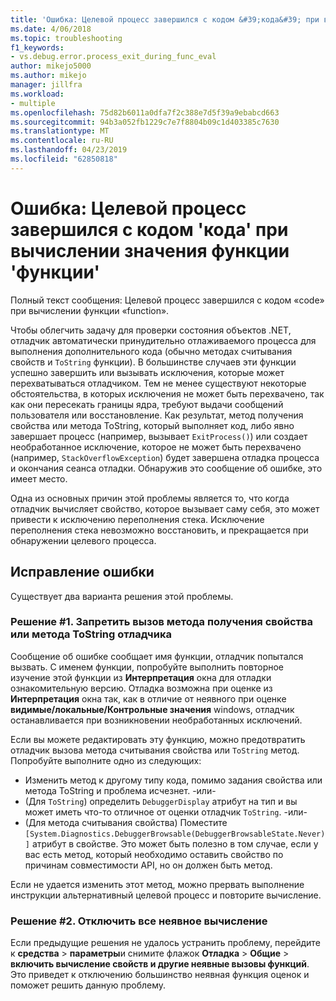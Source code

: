 ```yaml
---
title: 'Ошибка: Целевой процесс завершился с кодом &#39;кода&#39; при вычислении значения функции &#39;функция&#39; | Документация Майкрософт'
ms.date: 4/06/2018
ms.topic: troubleshooting
f1_keywords:
- vs.debug.error.process_exit_during_func_eval
author: mikejo5000
ms.author: mikejo
manager: jillfra
ms.workload:
- multiple
ms.openlocfilehash: 75d82b6011a0dfa7f2c388e7d5f39a9ebabcd663
ms.sourcegitcommit: 94b3a052fb1229c7e7f8804b09c1d403385c7630
ms.translationtype: MT
ms.contentlocale: ru-RU
ms.lasthandoff: 04/23/2019
ms.locfileid: "62850818"
---
```

# <a name="error-the-target-process-exited-with-code-39code39-while-evaluating-the-function-39function39"></a>Ошибка: Целевой процесс завершился с кодом &#39;кода&#39; при вычислении значения функции &#39;функции&#39;

Полный текст сообщения: Целевой процесс завершился с кодом «code» при вычислении функции «function».

Чтобы облегчить задачу для проверки состояния объектов .NET, отладчик автоматически принудительно отлаживаемого процесса для выполнения дополнительного кода (обычно методах считывания свойств и `ToString` функции). В большинстве случаев эти функции успешно завершить или вызывать исключения, которые может перехватываться отладчиком. Тем не менее существуют некоторые обстоятельства, в которых исключения не может быть перехвачено, так как они пересекать границы ядра, требуют выдачи сообщений пользователя или восстановление. Как результат, метод получения свойства или метода ToString, который выполняет код, либо явно завершает процесс (например, вызывает `ExitProcess()`) или создает необработанное исключение, которое не может быть перехвачено (например, `StackOverflowException`) будет завершена отладка процесса и окончания сеанса отладки. Обнаружив это сообщение об ошибке, это имеет место.

Одна из основных причин этой проблемы является то, что когда отладчик вычисляет свойство, которое вызывает саму себя, это может привести к исключению переполнения стека. Исключение переполнения стека невозможно восстановить, и прекращается при обнаружении целевого процесса.

## <a name="to-correct-this-error"></a>Исправление ошибки

Существует два варианта решения этой проблемы.

### <a name="solution-1-prevent-the-debugger-from-calling-the-getter-property-or-tostring-method"></a>Решение #1. Запретить вызов метода получения свойства или метода ToString отладчика 

Сообщение об ошибке сообщает имя функции, отладчик попытался вызвать. С именем функции, попробуйте выполнить повторное изучение этой функции из **Интерпретация** окна для отладки ознакомительную версию. Отладка возможна при оценке из **Интерпретация** окна так, как в отличие от неявного при оценке **видимые/локальные/Контрольные значения** windows, отладчик останавливается при возникновении необработанных исключений.

Если вы можете редактировать эту функцию, можно предотвратить отладчик вызова метода считывания свойства или `ToString` метод. Попробуйте выполните одно из следующих:

* Изменить метод к другому типу кода, помимо задания свойства или метода ToString и проблема исчезнет.
    -или-
* (Для `ToString`) определить `DebuggerDisplay` атрибут на тип и вы может иметь что-то отличное от оценки отладчик `ToString`.
    -или-
* (Для метода считывания свойства) Поместите `[System.Diagnostics.DebuggerBrowsable(DebuggerBrowsableState.Never)]` атрибут в свойстве. Это может быть полезно в том случае, если у вас есть метод, который необходимо оставить свойство по причинам совместимости API, но он должен быть метод.

Если не удается изменить этот метод, можно прервать выполнение инструкции альтернативный целевой процесс и повторите вычисление.

### <a name="solution-2-disable-all-implicit-evaluation"></a>Решение #2. Отключить все неявное вычисление

Если предыдущие решения не удалось устранить проблему, перейдите к **средства** > **параметры**и снимите флажок **Отладка**  >   **Общие** > **включить вычисление свойств и другие неявные вызовы функций**. Это приведет к отключению большинство неявная функция оценок и поможет решить данную проблему.
